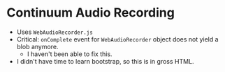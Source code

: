 # Continuum Audio Recording

* Uses `WebAudioRecorder.js`
* Critical: `onComplete` event for `WebAudioRecorder` object does not yield a blob anymore.
    *   I haven't been able to fix this. 
* I didn't have time to learn bootstrap, so this is in gross HTML. 